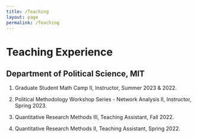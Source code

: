 ```yaml
---
title: /Teaching
layout: page
permalink: /Teaching
---
```


# Teaching Experience

## Department of Political Science, MIT

1. Graduate Student Math Camp II, Instructor, Summer 2023 & 2022.

2. Political Methodology Workshop Series - Network Analysis II, Instructor, Spring 2023.

3. Quantitative Research Methods III, Teaching Assistant, Fall 2022.

4. Quantitative Research Methods II, Teaching Assistant, Spring 2022.
